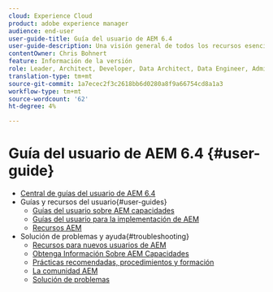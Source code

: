 ```yaml
---
cloud: Experience Cloud
product: adobe experience manager
audience: end-user
user-guide-title: Guía del usuario de AEM 6.4
user-guide-description: Una visión general de todos los recursos esenciales para comprender, instalar, administrar y usar AEM 6.4.
contentOwner: Chris Bohnert
feature: Información de la versión
role: Leader, Architect, Developer, Data Architect, Data Engineer, Administrator, Business Practitioner
translation-type: tm+mt
source-git-commit: 1a7ecec2f3c2618bb6d0280a8f9a66754cd8a1a3
workflow-type: tm+mt
source-wordcount: '62'
ht-degree: 4%

---
```



# Guía del usuario de AEM 6.4 {#user-guide}

+ [Central de guías del usuario de AEM 6.4](home.md)
+ Guías y recursos del usuario{#user-guides}
   + [Guías del usuario sobre AEM capacidades](capabilities.md)
   + [Guías del usuario para la implementación de AEM](implementation.md)
   + [Recursos AEM](resources.md)
+ Solución de problemas y ayuda{#troubleshooting}
   + [Recursos para nuevos usuarios de AEM](new.md)
   + [Obtenga Información Sobre AEM Capacidades](learn.md)
   + [Prácticas recomendadas, procedimientos y formación](best-practice.md)
   + [La comunidad AEM](community.md)
   + [Solución de problemas](troubleshooting.md)
